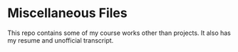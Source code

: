 # Miscellaneous Files
This repo contains some of my course works other than projects. It also has my resume and unofficial transcript.
